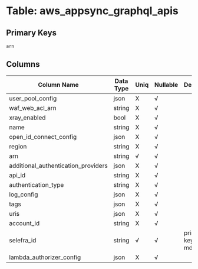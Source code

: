 # Table: aws_appsync_graphql_apis

## Primary Keys 

```
arn
```


## Columns 

|  Column Name   |  Data Type  | Uniq | Nullable | Description | 
|  ----  | ----  | ----  | ----  | ---- | 
| user_pool_config | json | X | √ |  | 
| waf_web_acl_arn | string | X | √ |  | 
| xray_enabled | bool | X | √ |  | 
| name | string | X | √ |  | 
| open_id_connect_config | json | X | √ |  | 
| region | string | X | √ |  | 
| arn | string | √ | √ |  | 
| additional_authentication_providers | json | X | √ |  | 
| api_id | string | X | √ |  | 
| authentication_type | string | X | √ |  | 
| log_config | json | X | √ |  | 
| tags | json | X | √ |  | 
| uris | json | X | √ |  | 
| account_id | string | X | √ |  | 
| selefra_id | string | √ | √ | primary keys value md5 | 
| lambda_authorizer_config | json | X | √ |  | 



